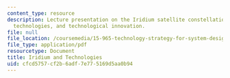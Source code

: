 ```yaml
---
content_type: resource
description: Lecture presentation on the Iridium satellite constellation project,
  technologies, and technological innovation.
file: null
file_location: /coursemedia/15-965-technology-strategy-for-system-design-and-management-spring-2009/cfcd5757cf2b6adf7e775169d5aa0b94_MIT15_965S09_lec03.pdf
file_type: application/pdf
resourcetype: Document
title: Iridium and Technologies
uid: cfcd5757-cf2b-6adf-7e77-5169d5aa0b94
---
```

